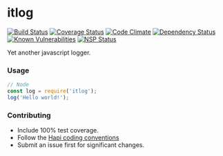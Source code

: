 itlog
=======

[![Build Status](https://travis-ci.org/genediazjr/itlog.svg?branch=master)](https://travis-ci.org/genediazjr/itlog)
[![Coverage Status](https://coveralls.io/repos/github/genediazjr/itlog/badge.svg?branch=master)](https://coveralls.io/github/genediazjr/itlog?branch=master)
[![Code Climate](https://codeclimate.com/github/genediazjr/itlog/badges/gpa.svg)](https://codeclimate.com/github/genediazjr/itlog)
[![Dependency Status](https://david-dm.org/genediazjr/itlog.svg)](https://david-dm.org/genediazjr/itlog)
[![Known Vulnerabilities](https://snyk.io/test/github/genediazjr/itlog/badge.svg)](https://snyk.io/test/github/genediazjr/itlog)
[![NSP Status](https://nodesecurity.io/orgs/genediazjr/projects/633aba2a-177b-49a6-bb4e-121136749642/badge)](https://nodesecurity.io/orgs/genediazjr/projects/633aba2a-177b-49a6-bb4e-121136749642)

Yet another javascript logger.

### Usage

```js
// Node
const log = require('itlog');
log('Hello world!');
```

### Contributing
* Include 100% test coverage.
* Follow the [Hapi coding conventions](http://hapijs.com/styleguide)
* Submit an issue first for significant changes.
